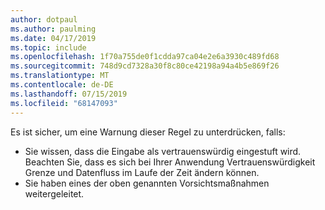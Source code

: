 ```yaml
---
author: dotpaul
ms.author: paulming
ms.date: 04/17/2019
ms.topic: include
ms.openlocfilehash: 1f70a755de0f1cdda97ca04e2e6a3930c489fd68
ms.sourcegitcommit: 748d9cd7328a30f8c80ce42198a94a4b5e869f26
ms.translationtype: MT
ms.contentlocale: de-DE
ms.lasthandoff: 07/15/2019
ms.locfileid: "68147093"
---
```

Es ist sicher, um eine Warnung dieser Regel zu unterdrücken, falls:
- Sie wissen, dass die Eingabe als vertrauenswürdig eingestuft wird. Beachten Sie, dass es sich bei Ihrer Anwendung Vertrauenswürdigkeit Grenze und Datenfluss im Laufe der Zeit ändern können.
- Sie haben eines der oben genannten Vorsichtsmaßnahmen weitergeleitet.